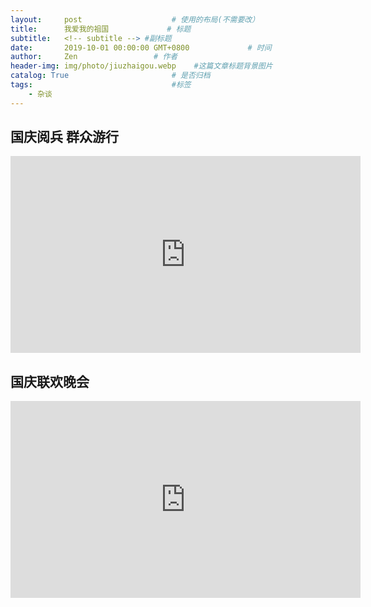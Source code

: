 ```yaml
---
layout:     post                    # 使用的布局(不需要改）
title:      我爱我的祖国             # 标题
subtitle:   <!-- subtitle --> #副标题
date:       2019-10-01 00:00:00 GMT+0800             # 时间
author:     Zen                 # 作者
header-img: img/photo/jiuzhaigou.webp    #这篇文章标题背景图片
catalog: True                       # 是否归档
tags:                               #标签
    - 杂谈
---
```


## 国庆阅兵 群众游行

<iframe width="560" height="315" src="https://www.youtube.com/embed/TypEKtdYN6w" frameborder="0" allow="accelerometer; autoplay; encrypted-media; gyroscope; picture-in-picture" allowfullscreen></iframe>

## 国庆联欢晚会

<iframe width="560" height="315" src="https://www.youtube.com/embed/2E3elgwEmzA" frameborder="0" allow="accelerometer; autoplay; encrypted-media; gyroscope; picture-in-picture" allowfullscreen></iframe>
